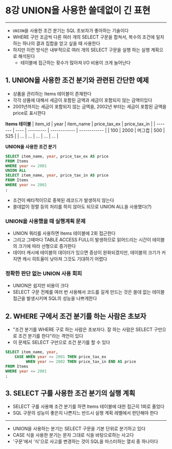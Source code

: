 # 8강 UNION을 사용한 쓸데없이 긴 표현
---
- `UNION`을 사용한 조건 분기는 SQL 초보자가 좋아하는 기술이다
- WHERE 구만 조금씩 다른 여러 개의 SELECT 구문을 합쳐서, 복수의 조건에 일치하는 하나의 결과 집합을 얻고 싶을 때 사용한다
- 하지만 이런 방식은 내부적으로 여러 개의 SELECT 구문을 실행 하는 실행 계획으로 해석된다
	- 테이블에 접근하는 횟수가 많아져 I/O 비용이 크게 늘어난다

## 1. UNION을 사용한 조건 분기와 관련된 간단한 예제
- 상품을 관리하는 Items 테이블이 존재한다
- 각각 상품에 대해서 세금이 포함된 금액과 세금이 포함되지 않는 금액이있다
- 2001년까지는 세금이 포함되지 않는 금액을, 2002년 부터는 세금이 포함된 금액을 price로 표시한다

**Items 테이블**
| item_id | year | item_name | price_tax_ex | price_tax_in |
| ------- | ---- | --------- | ------------ | ------------ |
| 100     | 2000 | 머그컵    | 500          | 525          |
| ...     | ...  | ...       | ...          | ...          |

**UNION을 사용한 조건 분기**

```SQL
SELECT item_name, year, price_tax_ex AS price
FROM Items
WHERE year <= 2001
UNION ALL
SELECT item_name, year, price_tax_in AS price
FROM Items
WHERE year >= 2002
;
```

- 조건이 배타적이므로 중복된 레코드가 발생하지 않는다
- 쓸데없이 정렬 등의 처리를 하지 않아도 되므로 UNION ALL을 사용했다(?)

### UNION을 사용했을 때 실행계획 문제
- UNION 쿼리를 사용하면 Items 테이블에 2회 접근한다
- 그리고 그때마다 TABLE ACCESS FULL이 발생하므로 읽어드리는 시간이 테이블의 크기에 따라 선형으로 증가한다
- 데이터 캐시에 테이블의 데이터가 있으면 증상이 완화되겠지만, 테이블의 크기가 커지면 캐시 히트율이 낮아져 그것도 기대하기 어렵다

### 정확한 판단 없는 UNION 사용 회피
- UNION은 쉽지만 비용이 크다
- SELECT 구문 전체를 여러 번 사용해서 코드를 길게 만드는 것은 쓸데 없는 테이블 접근을 발생시키며 SQL의 성능을 나쁘게한다

## 2. WHERE 구에서 조건 분기를 하는 사람은 초보자
- "조건 분기를 WHERE 구로 하는 사람은 초보자다. 잘 하는 사람은 SELECT 구만으로 조건 분기를 한다"라는 격언이 있다
- 이 문제도 SELECT 구만으로 조건 분기를 할 수 있다

```SQL
SELECT item_name, year,
	CASE WHEN year <= 2001 THEN price_tax_ex
		 WHEN year >= 2002 THEN price_tax_in END AS price
FROM Items
WHERE year <= 2001
;
```

## 3. SELECT 구를 사용한 조건 분기의 실행 계획
- SELECT 구를 사용해 조건 분기를 하면 Items 테이블에 대한 접근히 1회로 줄었다
- SQL 구문의 성능이 좋은지 나쁜지느 반드시 실행 계획 레벨에서 판단해야 한다

---

- UNION을 사용하는 분기는 SELECT 구문을 기본 단위로 분기하고 있다
- CASE 식을 사용한 분기는 문자 그대로 식을 바탕으로하는 사고다
- '구문'에서 '식'으로 사고를 변경하는 것이 SQL을 마스터하는 열쇠 중 하나이다